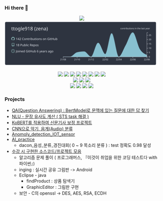 ### Hi there 👋


<div align='center'>
<img src='https://hits.seeyoufarm.com/api/count/incr/badge.svg?url=https%3A%2F%2Fgithub.com%2Fttogle918&count_bg=%23939393&title_bg=%23000000&icon=&icon_color=%23E7E7E7&title=hits&edge_flat=false)](https://hits.seeyoufarm.com'/>  
<br>
<img src='https://raw.githubusercontent.com/ttogle918/ttogle918/main/profile-summary-card-output/nord_dark/0-profile-details.svg'/>
</div>

<br>

<div align='center'>
<img src="https://img.shields.io/badge/-Pytorch-000?style=flat-square&logo=Pytorch&logoColor=#792EE5"/>
<img src="https://img.shields.io/badge/-pytorch lightning-000?style=flat-square&logo=pytorchlightning&logoColor=#792EE5"/>
<img src="https://img.shields.io/badge/-TensorFlow-000?style=flat-square&logo=TensorFlow&logoColor=#FF6F00"/>
<img src="https://img.shields.io/badge/-Keras-000?style=flat-square&logo=Keras&logoColor=#D00000"/>
<img src="https://img.shields.io/badge/-python-000?style=flat-square&logo=python&logoColor=#3776AB"/>
<img src="https://img.shields.io/badge/-c++-000?style=flat-square&logo=cplusplus&logoColor=#007ACC"/>
<img src="https://img.shields.io/badge/-java-000?style=flat-square&logo=Eclipse&logoColor=#2C2255"/>
<img src="https://img.shields.io/badge/-pandas-000?style=flat-square&logo=pandas&logoColor=#150458"/>
</div>

<div align='center'>
<img src="https://img.shields.io/badge/-mongodb-000?style=flat-square&logo=mongodb&logoColor=#007ACC"/>
<img src="https://img.shields.io/badge/-mysql-000?style=flat-square&logo=mysql&logoColor=#4479A1"/>
<img src="https://img.shields.io/badge/-sqlite-000?style=flat-square&logo=sqlite&logoColor=#003B57"/>
</div>
<div align='center'>
<img src="https://img.shields.io/badge/-google colab-000?style=flat-square&logo=googlecolab&logoColor=#F9AB00"/>
<img src="https://img.shields.io/badge/-jupyter-000?style=flat-square&logo=jupyter&logoColor=#F37626"/>
<img src="https://img.shields.io/badge/-vscode-000?style=flat-square&logo=visualstudiocode&logoColor=#007ACC"/>
<img src="https://img.shields.io/badge/-Anaconda-000?style=flat-square&logo=Anaconda&logoColor=#44A833"/>
</div>



### Projects

- [QA(Question Answering) : BertModel로 문맥에 있는 질문에 대한 답 찾기](https://github.com/ttogle918/AI_practice/blob/main/QA%20task/03_BERT_QA_korsquad_BertModel%EB%A1%9C%EA%B5%AC%ED%98%84.ipynb)
- [NLU - 문장 유사도 계산 ( STS task 해결 )](https://github.com/ttogle918/NLU_3-)  
- [KoBERT를 적용하여 신문기사 보정 프로젝트](https://github.com/ttogle918/news_by_kobert)  
- [CNN으로 악기, 음계(Audio) 분류](https://github.com/ttogle918/classify_instrument_by_CNN)  
- [Anomoly_detection_IOT_sensor](https://github.com/ttogle918/Anomoly_detection_IOT_sensor)  
- [AI_practice](https://github.com/ttogle918/AI_practice)
  - dacon_음성_분류_경진대회( 0 ~ 9 목소리 분류 ) : test 정확도 0.98 달성  
- [수강 시 구현한 소스코드/프로젝트 모음](https://github.com/ttogle918/mju_study)
  - 알고리즘 문제 풀이 ( 프로그래머스, 『이것이 취업을 위한 코딩 테스트다 with 파이썬』)
  - inging : 실시간 공유 그림판 -> Android
  - Eclipse - java
    - findProduct : 상품 탐색기
    - GraphicEditor : 그림판 구현
  - 보안 - C의 openssl -> DES, AES, RSA, ECDH


<!--
**ttogle918/ttogle918** is a ✨ _special_ ✨ repository because its `README.md` (this file) appears on your GitHub profile.

Here are some ideas to get you started:

- 🔭 I’m currently working on ...
- 🌱 I’m currently learning ...
- 👯 I’m looking to collaborate on ...
- 🤔 I’m looking for help with ...
- 💬 Ask me about ...
- 📫 How to reach me: ...
- 😄 Pronouns: ...
- ⚡ Fun fact: ...
-->
